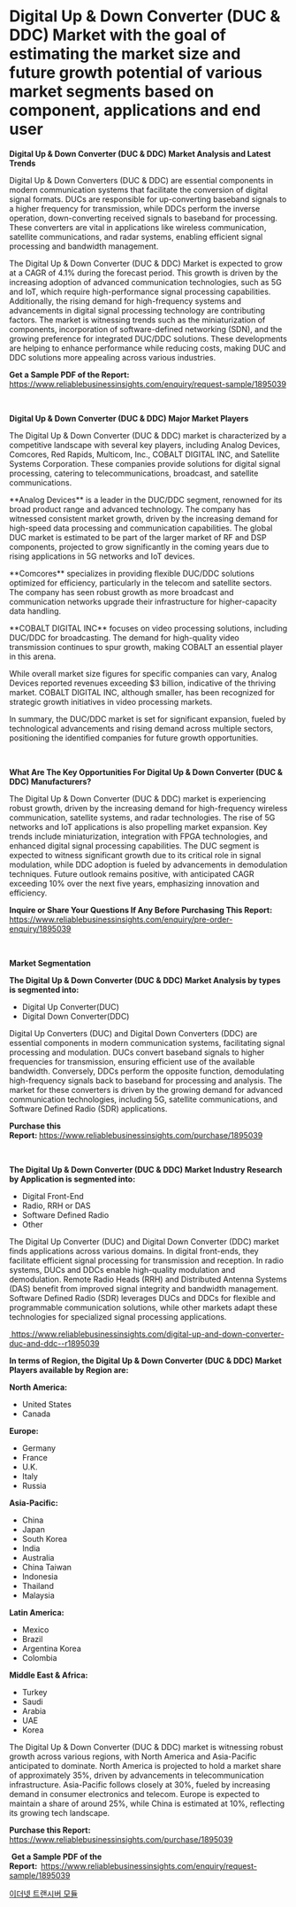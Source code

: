 <p><h1>Digital Up & Down Converter (DUC & DDC) Market with the goal of estimating the market size and future growth potential of various market segments based on component, applications and end user</h1></p><p><strong>Digital Up & Down Converter (DUC & DDC) Market Analysis and Latest Trends</strong></p>
<p><p>Digital Up & Down Converters (DUC & DDC) are essential components in modern communication systems that facilitate the conversion of digital signal formats. DUCs are responsible for up-converting baseband signals to a higher frequency for transmission, while DDCs perform the inverse operation, down-converting received signals to baseband for processing. These converters are vital in applications like wireless communication, satellite communications, and radar systems, enabling efficient signal processing and bandwidth management.</p><p>The Digital Up & Down Converter (DUC & DDC) Market is expected to grow at a CAGR of 4.1% during the forecast period. This growth is driven by the increasing adoption of advanced communication technologies, such as 5G and IoT, which require high-performance signal processing capabilities. Additionally, the rising demand for high-frequency systems and advancements in digital signal processing technology are contributing factors. The market is witnessing trends such as the miniaturization of components, incorporation of software-defined networking (SDN), and the growing preference for integrated DUC/DDC solutions. These developments are helping to enhance performance while reducing costs, making DUC and DDC solutions more appealing across various industries.</p></p>
<p><strong>Get a Sample PDF of the Report:&nbsp;</strong> <a href="https://www.reliablebusinessinsights.com/enquiry/request-sample/1895039?utm_campaign=97&utm_medium=2&utm_source=Github&utm_content=ia&utm_term=01032025&utm_id=digital-up-down-converter-duc-ddc">https://www.reliablebusinessinsights.com/enquiry/request-sample/1895039</a></p>
<p>&nbsp;</p>
<p><strong>Digital Up & Down Converter (DUC & DDC) Major Market Players</strong></p>
<p><p>The Digital Up & Down Converter (DUC & DDC) market is characterized by a competitive landscape with several key players, including Analog Devices, Comcores, Red Rapids, Multicom, Inc., COBALT DIGITAL INC, and Satellite Systems Corporation. These companies provide solutions for digital signal processing, catering to telecommunications, broadcast, and satellite communications.</p><p>**Analog Devices** is a leader in the DUC/DDC segment, renowned for its broad product range and advanced technology. The company has witnessed consistent market growth, driven by the increasing demand for high-speed data processing and communication capabilities. The global DUC market is estimated to be part of the larger market of RF and DSP components, projected to grow significantly in the coming years due to rising applications in 5G networks and IoT devices. </p><p>**Comcores** specializes in providing flexible DUC/DDC solutions optimized for efficiency, particularly in the telecom and satellite sectors. The company has seen robust growth as more broadcast and communication networks upgrade their infrastructure for higher-capacity data handling. </p><p>**COBALT DIGITAL INC** focuses on video processing solutions, including DUC/DDC for broadcasting. The demand for high-quality video transmission continues to spur growth, making COBALT an essential player in this arena.</p><p>While overall market size figures for specific companies can vary, Analog Devices reported revenues exceeding $3 billion, indicative of the thriving market. COBALT DIGITAL INC, although smaller, has been recognized for strategic growth initiatives in video processing markets.</p><p>In summary, the DUC/DDC market is set for significant expansion, fueled by technological advancements and rising demand across multiple sectors, positioning the identified companies for future growth opportunities.</p></p>
<p>&nbsp;</p>
<p><strong>What Are The Key Opportunities For Digital Up & Down Converter (DUC & DDC) Manufacturers?</strong></p>
<p><p>The Digital Up & Down Converter (DUC & DDC) market is experiencing robust growth, driven by the increasing demand for high-frequency wireless communication, satellite systems, and radar technologies. The rise of 5G networks and IoT applications is also propelling market expansion. Key trends include miniaturization, integration with FPGA technologies, and enhanced digital signal processing capabilities. The DUC segment is expected to witness significant growth due to its critical role in signal modulation, while DDC adoption is fueled by advancements in demodulation techniques. Future outlook remains positive, with anticipated CAGR exceeding 10% over the next five years, emphasizing innovation and efficiency.</p></p>
<p><strong>Inquire or Share Your Questions If Any Before Purchasing This Report:</strong> <a href="https://www.reliablebusinessinsights.com/enquiry/pre-order-enquiry/1895039?utm_campaign=97&utm_medium=2&utm_source=Github&utm_content=ia&utm_term=01032025&utm_id=digital-up-down-converter-duc-ddc">https://www.reliablebusinessinsights.com/enquiry/pre-order-enquiry/1895039</a></p>
<p>&nbsp;</p>
<p><strong>Market Segmentation</strong></p>
<p><strong>The Digital Up & Down Converter (DUC & DDC) Market Analysis by types is segmented into:</strong></p>
<p><ul><li>Digital Up Converter(DUC)</li><li>Digital Down Converter(DDC)</li></ul></p>
<p><p>Digital Up Converters (DUC) and Digital Down Converters (DDC) are essential components in modern communication systems, facilitating signal processing and modulation. DUCs convert baseband signals to higher frequencies for transmission, ensuring efficient use of the available bandwidth. Conversely, DDCs perform the opposite function, demodulating high-frequency signals back to baseband for processing and analysis. The market for these converters is driven by the growing demand for advanced communication technologies, including 5G, satellite communications, and Software Defined Radio (SDR) applications.</p></p>
<p><strong>Purchase this Report:&nbsp;</strong><a href="https://www.reliablebusinessinsights.com/purchase/1895039?utm_campaign=97&utm_medium=2&utm_source=Github&utm_content=ia&utm_term=01032025&utm_id=digital-up-down-converter-duc-ddc">https://www.reliablebusinessinsights.com/purchase/1895039</a></p>
<p>&nbsp;</p>
<p><strong>The Digital Up & Down Converter (DUC & DDC) Market Industry Research by Application is segmented into:</strong></p>
<p><ul><li>Digital Front-End</li><li>Radio, RRH or DAS</li><li>Software Defined Radio</li><li>Other</li></ul></p>
<p><p>The Digital Up Converter (DUC) and Digital Down Converter (DDC) market finds applications across various domains. In digital front-ends, they facilitate efficient signal processing for transmission and reception. In radio systems, DUCs and DDCs enable high-quality modulation and demodulation. Remote Radio Heads (RRH) and Distributed Antenna Systems (DAS) benefit from improved signal integrity and bandwidth management. Software Defined Radio (SDR) leverages DUCs and DDCs for flexible and programmable communication solutions, while other markets adapt these technologies for specialized signal processing applications.</p></p>
<p><a href="https://www.reliablebusinessinsights.com/digital-up-and-down-converter-duc-and-ddc--r1895039?utm_campaign=97&utm_medium=2&utm_source=Github&utm_content=ia&utm_term=01032025&utm_id=digital-up-down-converter-duc-ddc">&nbsp;https://www.reliablebusinessinsights.com/digital-up-and-down-converter-duc-and-ddc--r1895039</a></p>
<p><strong>In terms of Region, the Digital Up & Down Converter (DUC & DDC) Market Players available by Region are:</strong></p>
<p>
    <p> <strong> North America: </strong>
        <ul>
            <li>United States</li>
            <li>Canada</li>
        </ul>
        </p> 
    <p> <strong> Europe: </strong>
        <ul>
            <li>Germany</li>
            <li>France</li>
            <li>U.K.</li>
            <li>Italy</li>
            <li>Russia</li>
        </ul>
        </p> 
    <p> <strong> Asia-Pacific: </strong>
        <ul>
            <li>China</li>
            <li>Japan</li>
            <li>South Korea</li>
            <li>India</li>
            <li>Australia</li>
            <li>China Taiwan</li>
            <li>Indonesia</li>
            <li>Thailand</li>
            <li>Malaysia</li>
        </ul>
        </p> 
    <p> <strong> Latin America: </strong>
        <ul>
            <li>Mexico</li>
            <li>Brazil</li>
            <li>Argentina Korea</li>
            <li>Colombia</li>
        </ul>
        </p> 
    <p> <strong> Middle East & Africa: </strong>
        <ul>
            <li>Turkey</li>
            <li>Saudi</li>
            <li>Arabia</li>
            <li>UAE</li>
            <li>Korea</li>
        </ul>
    </p>
    </p>
<p><p>The Digital Up & Down Converter (DUC & DDC) market is witnessing robust growth across various regions, with North America and Asia-Pacific anticipated to dominate. North America is projected to hold a market share of approximately 35%, driven by advancements in telecommunication infrastructure. Asia-Pacific follows closely at 30%, fueled by increasing demand in consumer electronics and telecom. Europe is expected to maintain a share of around 25%, while China is estimated at 10%, reflecting its growing tech landscape.</p></p>
<p><strong>Purchase this Report: </strong><a href="https://www.reliablebusinessinsights.com/purchase/1895039?utm_campaign=97&utm_medium=2&utm_source=Github&utm_content=ia&utm_term=01032025&utm_id=digital-up-down-converter-duc-ddc">https://www.reliablebusinessinsights.com/purchase/1895039</a></p>
<p>&nbsp;<strong>Get a Sample PDF of the Report:&nbsp;&nbsp;</strong><a href="https://www.reliablebusinessinsights.com/enquiry/request-sample/1895039?utm_campaign=97&utm_medium=2&utm_source=Github&utm_content=ia&utm_term=01032025&utm_id=digital-up-down-converter-duc-ddc">https://www.reliablebusinessinsights.com/enquiry/request-sample/1895039</a></p>
<p><strong></strong></p>
<p><p><a href="https://github.com/sougarounis/Market-Research-Report-List-7/blob/main/599429240815.md?utm_campaign=97&utm_medium=2&utm_source=Github&utm_content=ia&utm_term=01032025&utm_id=digital-up-down-converter-duc-ddc">이더넷 트랜시버 모듈</a></p></p>